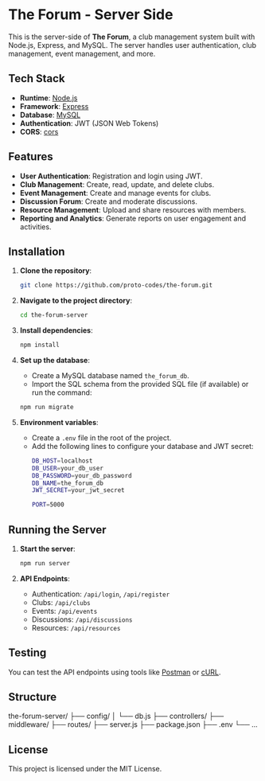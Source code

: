 # The Forum - Server Side

This is the server-side of **The Forum**, a club management system built with Node.js, Express, and MySQL. The server handles user authentication, club management, event management, and more.

## Tech Stack
- **Runtime**: [Node.js](https://nodejs.org/)
- **Framework**: [Express](https://expressjs.com/)
- **Database**: [MySQL](https://www.mysql.com/)
- **Authentication**: JWT (JSON Web Tokens)
- **CORS**: [cors](https://www.npmjs.com/package/cors)

## Features
- **User Authentication**: Registration and login using JWT.
- **Club Management**: Create, read, update, and delete clubs.
- **Event Management**: Create and manage events for clubs.
- **Discussion Forum**: Create and moderate discussions.
- **Resource Management**: Upload and share resources with members.
- **Reporting and Analytics**: Generate reports on user engagement and activities.

## Installation

1. **Clone the repository**:

   ```bash
   git clone https://github.com/proto-codes/the-forum.git
   ```

2. **Navigate to the project directory**:

   ```bash
   cd the-forum-server
   ```

3. **Install dependencies**:

   ```bash
   npm install
   ```

4. **Set up the database**:
   - Create a MySQL database named `the_forum_db`.
   - Import the SQL schema from the provided SQL file (if available) or run the command:
   ```bash
   npm run migrate
   ```

5. **Environment variables**:
   - Create a `.env` file in the root of the project.
   - Add the following lines to configure your database and JWT secret:
     ```bash
     DB_HOST=localhost
     DB_USER=your_db_user
     DB_PASSWORD=your_db_password
     DB_NAME=the_forum_db
     JWT_SECRET=your_jwt_secret

     PORT=5000
     ```

## Running the Server

1. **Start the server**:

   ```bash
   npm run server
   ```

2. **API Endpoints**:
   - Authentication: `/api/login`, `/api/register`
   - Clubs: `/api/clubs`
   - Events: `/api/events`
   - Discussions: `/api/discussions`
   - Resources: `/api/resources`

## Testing

You can test the API endpoints using tools like [Postman](https://www.postman.com/) or [cURL](https://curl.se/).

## Structure

   the-forum-server/
   ├── config/
   │   └── db.js
   ├── controllers/
   ├── middleware/
   ├── routes/
   ├── server.js
   ├── package.json
   ├── .env
   └── ...

## License

This project is licensed under the MIT License.

